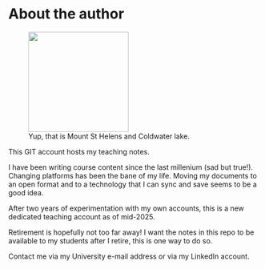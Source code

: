 # About the author


<figure>
<img src = "https://jor-donegal.github.io/Material/images/jor-edu.jpg" width="200" height="200">
<figcaption>Yup, that is Mount St Helens and Coldwater lake.</figcaption>
</figure>

This GIT account hosts my teaching notes. 

I have been writing course content since the last millenium (sad but true!). Changing platforms has been the bane of my life. Moving my documents to an open format and to a technology that I can sync and save seems to be a good idea.

After two years of experimentation with my own accounts, this is a new dedicated teaching account as of mid-2025.

Retirement is hopefully not too far away! I want the notes in this repo to be available to my students after I retire, this is one way to do so.

Contact me via my University e-mail address or via my LinkedIn account.

